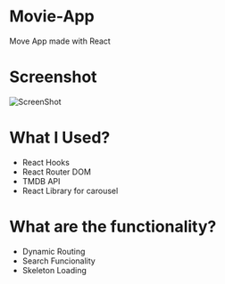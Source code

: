 # Movie-App
Move App made with React
# Screenshot
![ScreenShot](screenshot.png)
# What I Used?
- React Hooks
- React Router DOM
- TMDB API
- React Library for carousel
# What are the functionality?
- Dynamic Routing
- Search Funcionality
- Skeleton Loading
  
